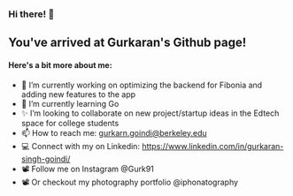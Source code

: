 ### Hi there! 👋
## You've arrived at Gurkaran's Github page!
#### Here's a bit more about me:

- 🔭 I’m currently working on optimizing the backend for Fibonia and adding new features to the app
- 🌱 I’m currently learning Go
- ✨ I’m looking to collaborate on new project/startup ideas in the Edtech space for college students
- 📫 How to reach me: gurkarn.goindi@berkeley.edu
- 💻 Connect with my on Linkedin: https://www.linkedin.com/in/gurkaran-singh-goindi/
- 📽️ Follow me on Instagram @Gurk91
- 📽️ Or checkout my photography portfolio @iphonatography
<!--
**Gurk91/Gurk91** is a ✨ _special_ ✨ repository because its `README.md` (this file) appears on your GitHub profile.

Here are some ideas to get you started:

- 🔭 I’m currently working on ...
- 🌱 I’m currently learning ...
- 👯 I’m looking to collaborate on ...
- 🤔 I’m looking for help with ...
- 💬 Ask me about ...
- 📫 How to reach me: ...
- 😄 Pronouns: ...
- ⚡ Fun fact: ...
-->
